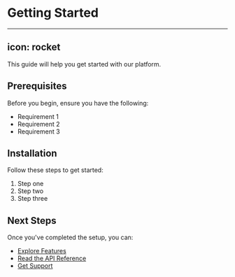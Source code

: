 # Getting Started

---
icon: rocket
---

This guide will help you get started with our platform.

## Prerequisites

Before you begin, ensure you have the following:

- Requirement 1
- Requirement 2
- Requirement 3

## Installation

Follow these steps to get started:

1. Step one
2. Step two
3. Step three

## Next Steps

Once you've completed the setup, you can:

- [Explore Features](/features.md)
- [Read the API Reference](/api-reference.md)
- [Get Support](/support.md)
